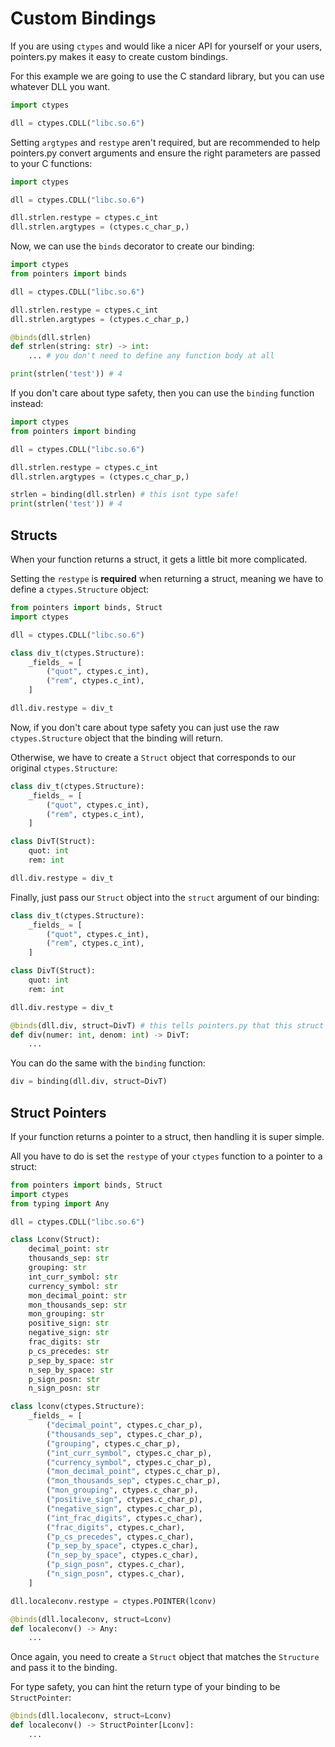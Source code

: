 # Custom Bindings

If you are using `ctypes` and would like a nicer API for yourself or your users, pointers.py makes it easy to create custom bindings.

For this example we are going to use the C standard library, but you can use whatever DLL you want.

```py
import ctypes

dll = ctypes.CDLL("libc.so.6")
```

Setting `argtypes` and `restype` aren't required, but are recommended to help pointers.py convert arguments and ensure the right parameters are passed to your C functions:

```py
import ctypes

dll = ctypes.CDLL("libc.so.6")

dll.strlen.restype = ctypes.c_int
dll.strlen.argtypes = (ctypes.c_char_p,)
```

Now, we can use the `binds` decorator to create our binding:

```py
import ctypes
from pointers import binds

dll = ctypes.CDLL("libc.so.6")

dll.strlen.restype = ctypes.c_int
dll.strlen.argtypes = (ctypes.c_char_p,)

@binds(dll.strlen)
def strlen(string: str) -> int:
    ... # you don't need to define any function body at all

print(strlen('test')) # 4
```

If you don't care about type safety, then you can use the `binding` function instead:

```py
import ctypes
from pointers import binding

dll = ctypes.CDLL("libc.so.6")

dll.strlen.restype = ctypes.c_int
dll.strlen.argtypes = (ctypes.c_char_p,)

strlen = binding(dll.strlen) # this isnt type safe!
print(strlen('test')) # 4
```

## Structs

When your function returns a struct, it gets a little bit more complicated.

Setting the `restype` is **required** when returning a struct, meaning we have to define a `ctypes.Structure` object:

```py
from pointers import binds, Struct
import ctypes

dll = ctypes.CDLL("libc.so.6")

class div_t(ctypes.Structure):
    _fields_ = [
        ("quot", ctypes.c_int),
        ("rem", ctypes.c_int),
    ]

dll.div.restype = div_t
```

Now, if you don't care about type safety you can just use the raw `ctypes.Structure` object that the binding will return.

Otherwise, we have to create a `Struct` object that corresponds to our original `ctypes.Structure`:

```py
class div_t(ctypes.Structure):
    _fields_ = [
        ("quot", ctypes.c_int),
        ("rem", ctypes.c_int),
    ]

class DivT(Struct):
    quot: int
    rem: int

dll.div.restype = div_t
```

Finally, just pass our `Struct` object into the `struct` argument of our binding:

```py
class div_t(ctypes.Structure):
    _fields_ = [
        ("quot", ctypes.c_int),
        ("rem", ctypes.c_int),
    ]

class DivT(Struct):
    quot: int
    rem: int

dll.div.restype = div_t

@binds(dll.div, struct=DivT) # this tells pointers.py that this struct will be returned
def div(numer: int, denom: int) -> DivT:
    ...
```

You can do the same with the `binding` function:

```py
div = binding(dll.div, struct=DivT)
```

## Struct Pointers

If your function returns a pointer to a struct, then handling it is super simple.

All you have to do is set the `restype` of your `ctypes` function to a pointer to a struct:

```py
from pointers import binds, Struct
import ctypes
from typing import Any

dll = ctypes.CDLL("libc.so.6")

class Lconv(Struct):
    decimal_point: str
    thousands_sep: str
    grouping: str
    int_curr_symbol: str
    currency_symbol: str
    mon_decimal_point: str
    mon_thousands_sep: str
    mon_grouping: str
    positive_sign: str
    negative_sign: str
    frac_digits: str
    p_cs_precedes: str
    p_sep_by_space: str
    n_sep_by_space: str
    p_sign_posn: str
    n_sign_posn: str

class lconv(ctypes.Structure):
    _fields_ = [
        ("decimal_point", ctypes.c_char_p),
        ("thousands_sep", ctypes.c_char_p),
        ("grouping", ctypes.c_char_p),
        ("int_curr_symbol", ctypes.c_char_p),
        ("currency_symbol", ctypes.c_char_p),
        ("mon_decimal_point", ctypes.c_char_p),
        ("mon_thousands_sep", ctypes.c_char_p),
        ("mon_grouping", ctypes.c_char_p),
        ("positive_sign", ctypes.c_char_p),
        ("negative_sign", ctypes.c_char_p),
        ("int_frac_digits", ctypes.c_char),
        ("frac_digits", ctypes.c_char),
        ("p_cs_precedes", ctypes.c_char),
        ("p_sep_by_space", ctypes.c_char),
        ("n_sep_by_space", ctypes.c_char),
        ("p_sign_posn", ctypes.c_char),
        ("n_sign_posn", ctypes.c_char),
    ]

dll.localeconv.restype = ctypes.POINTER(lconv)

@binds(dll.localeconv, struct=Lconv)
def localeconv() -> Any:
    ...
```

Once again, you need to create a `Struct` object that matches the `Structure` and pass it to the binding.

For type safety, you can hint the return type of your binding to be `StructPointer`:

```py
@binds(dll.localeconv, struct=Lconv)
def localeconv() -> StructPointer[Lconv]:
    ...
```
